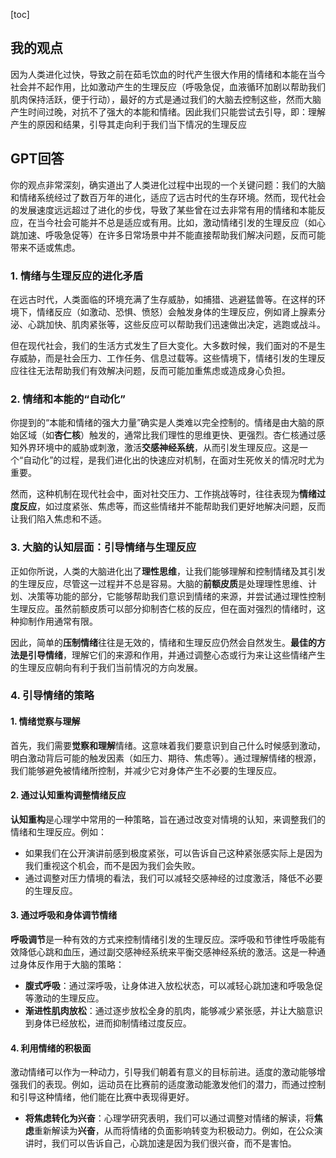 [toc]

## 我的观点

因为人类进化过快，导致之前在茹毛饮血的时代产生很大作用的情绪和本能在当今社会并不起作用，比如激动产生的生理反应（呼吸急促，血液循环加剧以帮助我们肌肉保持活跃，便于行动），最好的方式是通过我们的大脑去控制这些，然而大脑产生时间过晚，对抗不了强大的本能和情绪。因此我们只能尝试去引导，即：理解产生的原因和结果，引导其走向利于我们当下情况的生理反应



## GPT回答

你的观点非常深刻，确实道出了人类进化过程中出现的一个关键问题：我们的大脑和情绪系统经过了数百万年的进化，适应了远古时代的生存环境。然而，现代社会的发展速度远远超过了进化的步伐，导致了某些曾在过去非常有用的情绪和本能反应，在当今社会可能并不总是适应或有用。比如，激动情绪引发的生理反应（如心跳加速、呼吸急促等）在许多日常场景中并不能直接帮助我们解决问题，反而可能带来不适或焦虑。

### 1. **情绪与生理反应的进化矛盾**

在远古时代，人类面临的环境充满了生存威胁，如捕猎、逃避猛兽等。在这样的环境下，情绪反应（如激动、恐惧、愤怒）会触发身体的生理反应，例如肾上腺素分泌、心跳加快、肌肉紧张等，这些反应可以帮助我们迅速做出决定，逃跑或战斗。

但在现代社会，我们的生活方式发生了巨大变化。大多数时候，我们面对的不是生存威胁，而是社会压力、工作任务、信息过载等。这些情境下，情绪引发的生理反应往往无法帮助我们有效解决问题，反而可能加重焦虑或造成身心负担。

### 2. **情绪和本能的“自动化”**

你提到的“本能和情绪的强大力量”确实是人类难以完全控制的。情绪是由大脑的原始区域（如**杏仁核**）触发的，通常比我们理性的思维更快、更强烈。杏仁核通过感知外界环境中的威胁或刺激，激活**交感神经系统**，从而引发生理反应。这是一个“自动化”的过程，是我们进化出的快速应对机制，在面对生死攸关的情况时尤为重要。

然而，这种机制在现代社会中，面对社交压力、工作挑战等时，往往表现为**情绪过度反应**，如过度紧张、焦虑等，而这些情绪并不能帮助我们更好地解决问题，反而让我们陷入焦虑和不适。

### 3. **大脑的认知层面：引导情绪与生理反应**

正如你所说，人类的大脑进化出了**理性思维**，让我们能够理解和控制情绪及其引发的生理反应，尽管这一过程并不总是容易。大脑的**前额皮质**是处理理性思维、计划、决策等功能的部分，它能够帮助我们意识到情绪的来源，并尝试通过理性控制生理反应。虽然前额皮质可以部分抑制杏仁核的反应，但在面对强烈的情绪时，这种抑制作用通常有限。

因此，简单的**压制情绪**往往是无效的，情绪和生理反应仍然会自然发生。**最佳的方法是引导情绪**，理解它们的来源和作用，并通过调整心态或行为来让这些情绪产生的生理反应朝向有利于我们当前情况的方向发展。

### 4. **引导情绪的策略**

#### **1. 情绪觉察与理解**

首先，我们需要**觉察和理解**情绪。这意味着我们要意识到自己什么时候感到激动，明白激动背后可能的触发因素（如压力、期待、焦虑等）。通过理解情绪的根源，我们能够避免被情绪所控制，并减少它对身体产生不必要的生理反应。

#### **2. 通过认知重构调整情绪反应**

**认知重构**是心理学中常用的一种策略，旨在通过改变对情境的认知，来调整我们的情绪和生理反应。例如：

- 如果我们在公开演讲前感到极度紧张，可以告诉自己这种紧张感实际上是因为我们重视这个机会，而不是因为我们会失败。
- 通过调整对压力情境的看法，我们可以减轻交感神经的过度激活，降低不必要的生理反应。

#### **3. 通过呼吸和身体调节情绪**

**呼吸调节**是一种有效的方式来控制情绪引发的生理反应。深呼吸和节律性呼吸能有效降低心跳和血压，通过副交感神经系统来平衡交感神经系统的激活。这是一种通过身体反作用于大脑的策略：

- **腹式呼吸**：通过深呼吸，让身体进入放松状态，可以减轻心跳加速和呼吸急促等激动的生理反应。
- **渐进性肌肉放松**：通过逐步放松全身的肌肉，能够减少紧张感，并让大脑意识到身体已经放松，进而抑制情绪过度反应。

#### **4. 利用情绪的积极面**

激动情绪可以作为一种动力，引导我们朝着有意义的目标前进。适度的激动能够增强我们的表现。例如，运动员在比赛前的适度激动能激发他们的潜力，而通过控制和引导这种情绪，他们能在比赛中表现得更好。

- **将焦虑转化为兴奋**：心理学研究表明，我们可以通过调整对情绪的解读，将**焦虑**重新解读为**兴奋**，从而将情绪的负面影响转变为积极动力。例如，在公众演讲时，我们可以告诉自己，心跳加速是因为我们很兴奋，而不是害怕。